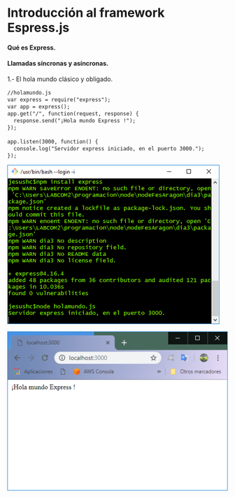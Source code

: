 # Introducción al framework Espress.js #
#### Qué es Express. ####

#### Llamadas síncronas y asíncronas. ####

1.- El hola mundo clásico y obligado.


```
//holamundo.js
var express = require("express");
var app = express();
app.get("/", function(request, response) {
  response.send("¡Hola mundo Express !");
});

app.listen(3000, function() {
  console.log("Servidor express iniciado, en el puerto 3000.");
});
```

![Screenshot](image1.PNG)

![Screenshot](image2.PNG)
